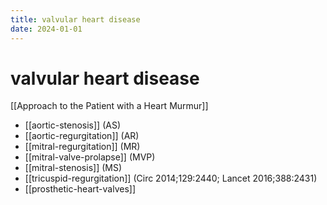 ```yaml
---
title: valvular heart disease
date: 2024-01-01
---
```


# valvular heart disease

[[Approach to the Patient with a Heart Murmur]]

- [[aortic-stenosis]] (AS)
- [[aortic-regurgitation]] (AR)
- [[mitral-regurgitation]] (MR)
- [[mitral-valve-prolapse]] (MVP)
- [[mitral-stenosis]] (MS)
- [[tricuspid-regurgitation]] (Circ 2014;129:2440; Lancet 2016;388:2431)
- [[prosthetic-heart-valves]]
